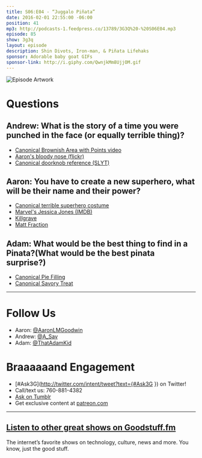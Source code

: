```yaml
---
title: S06:E04 - “Juggalo Piñata”
date: 2016-02-01 22:55:00 -06:00
position: 41
mp3: http://podcasts-1.feedpress.co/13789/3G3Q%20-%20S06E04.mp3
episode: 85
show: 3g3q
layout: episode
description: Shin Divots, Iron-man, & Piñata Lifehaks
sponsor: Adorable baby goat GIFs
sponsor-link: http://i.giphy.com/QwnjkMm8UjjOM.gif
---
```


![Episode Artwork][1]

# Questions

## Andrew: What is the story of a time you were punched in the face (or equally terrible thing)?

* [Canonical Brownish Area with Points video][2]
* [Aaron's bloody nose (flickr)][3]
* [Canonical doorknob reference (SLYT)][4]

## Aaron: You have to create a new superhero, what will be their name and their power?

* [Canonical terrible superhero costume][5]
* [Marvel's Jessica Jones (IMDB)][6]
* [Killgrave][7]
* [Matt Fraction][8]

## Adam: What would be the best thing to find in a Pinata?(What would be the best pinata surprise?)

* [Canonical Pie Filling][9]
* [Canonical Savory Treat][10]

***

# Follow Us
* Aaron: [@AaronLMGoodwin](http://twitter.com/aaronlmgoodwin)
* Andrew: [@A_Sav](http://twitter.com/a_sav)
* Adam: [@ThatAdamKid](http://twitter.com/thatadamkid)

# Braaaaaand Engagement
* [#Ask3G](http://twitter.com/intent/tweet?text={#Ask3G }) on Twitter!
* Call/text us: 760-881-4382
* [Ask on Tumblr](http://3g3q.co/ask)
* Get exclusive content at [patreon.com](http://www.patreon.com/3g3q)

***

## [Listen to other great shows on Goodstuff.fm](http://goodstuff.fm/)
The internet’s favorite shows on technology, culture, news and more. You know, just the good stuff.

[1]: http://l.gdwn.co/YaNN.jpg
[2]: http://www.hulu.com/watch/2010
[3]: https://www.flickr.com/photos/theinfamousgdub/420274925/
[4]: https://youtu.be/5qAcG3kq-cA
[5]: https://www.flickr.com/photos/theinfamousgdub/2229824127
[6]: http://www.imdb.com/title/tt2357547/
[7]: https://en.wikipedia.org/wiki/Purple_Man
[8]: https://en.wikipedia.org/wiki/Matt_Fraction
[9]: http://www.amazon.com/Cherry-Pie-Filling-fl-Oz/dp/B00018CX4M
[10]: http://www.totinos.com/Products?id=F8E0AA63-A497-480F-A341-A8F917120C46
[11]: http://twitter.com/aaronlmgoodwin
[12]: http://twitter.com/a_sav
[13]: http://twitter.com/thatadamkid
[14]: http://www.patreon.com/3g3q
[15]: http://www.goodstuff.fm
